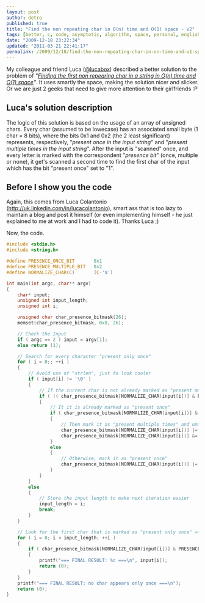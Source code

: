 ```yaml
---
layout: post
author: detro
published: true
title: "Find the non repeating char in O(n) time and O(1) space - v2"
tags: [better, c, code, asymptotic, algorithm, space, personal, english, char, optimization, time, first, string]
date: "2009-12-18 23:22:34"
updated: "2011-03-21 22:41:17"
permalink: /2009/12/18/find-the-non-repeating-char-in-on-time-and-o1-space-v2/
---
```


My colleague and friend Luca (<a href="http://twitter.com/lucabox">@lucabox</a>) described a better solution to the problem of <em>"<a href="http://www.detronizator.org/2009/12/13/find-the-non-repeating-char-in-on-time-and-o1-space/">Finding the first non repearing char in a string in O(n) time and O(1) space</a>"</em>. It uses smartly the space, making the solution nicer and slicker.
Or we are just 2 geeks that need to give more attention to their girlfriends :P

## Luca's solution description
The logic of this solution is based on the usage of an array of unsigned chars.
Every char (assumed to be lowecase) has an associated small byte (1 char = 8 bits), where the bits 0x1 and 0x2 (the 2 least significant) represents, respectively, "<em>present once in the input string</em>" and "<em>present multiple times in the input string</em>". After the input is "scanned" once, and every letter is marked with the correspondent "<em>presence bit</em>" (once, multiple or none), it get's scanned a second time to find the first char of the input which has the bit "present once" set to "1".

## Before I show you the code
Again, this comes from Luca Colantonio (<a href="http://uk.linkedin.com/in/lucacolantonio">http://uk.linkedin.com/in/lucacolantonio</a>), smart ass that is too lazy to maintain a blog and post it himself (or even implementing himself - he just explained to me at work and I had to code it). Thanks Luca ;)

Now, the code.

```c
#include <stdio.h>
#include <string.h>

#define PRESENCE_ONCE_BIT       0x1
#define PRESENCE_MULTIPLE_BIT   0x2
#define NORMALIZE_CHAR(C)       (C-'a')

int main(int argc, char** argv)
{
	char* input;
	unsigned int input_length;
	unsigned int i;

	unsigned char char_presence_bitmask[26];
	memset(char_presence_bitmask, 0x0, 26);

	// Check the Input
	if ( argc == 2 ) input = argv[1];
	else return (1);

    // Search for every character "present only once"
    for ( i = 0;; ++i )
    {
        // Avoid use of "strlen", just to look cooler
        if ( input[i] != '\0' )
        {
            // If the current char is not already marked as "present multiple times"
            if ( !( char_presence_bitmask[NORMALIZE_CHAR(input[i])] & PRESENCE_MULTIPLE_BIT) )
            {
                // It it is already marked as "present once"
                if ( char_presence_bitmask[NORMALIZE_CHAR(input[i])] & PRESENCE_ONCE_BIT )
                {
                    // Then mark it as "present multiple times" and unmark it's "present once" bits
                    char_presence_bitmask[NORMALIZE_CHAR(input[i])] |= PRESENCE_MULTIPLE_BIT;
                    char_presence_bitmask[NORMALIZE_CHAR(input[i])] &= ~PRESENCE_ONCE_BIT;
                }
                else
                {
                    // Otherwise, mark it as "present once"
                    char_presence_bitmask[NORMALIZE_CHAR(input[i])] |= PRESENCE_ONCE_BIT;
                }
            }
        }
        else
        {
            // Store the input length to make next iteration easier
            input_length = i;
            break;
        }
    }

    // Look for the first char that is marked as "present only once" => that's the solution
    for ( i = 0; i < input_length; ++i )
    {
        if ( char_presence_bitmask[NORMALIZE_CHAR(input[i])] & PRESENCE_ONCE_BIT )
        {
            printf("=== FINAL RESULT: %c ===\n", input[i]);
            return (0);
        }
    }
    printf("=== FINAL RESULT: no char appears only once ===\n");
    return (0);
}
```

